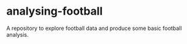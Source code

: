 # analysing-football
A repository to explore football data and produce some basic football analysis.

